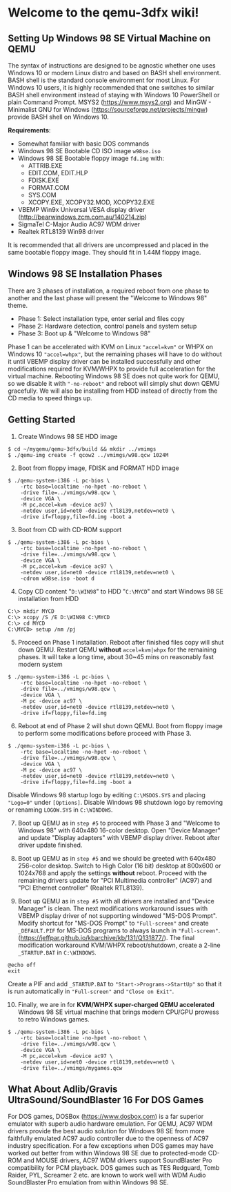 # Welcome to the qemu-3dfx wiki!
## Setting Up Windows 98 SE Virtual Machine on QEMU
The syntax of instructions are designed to be agnostic whether one uses Windows 10 or modern Linux distro and based on BASH shell environment. BASH shell is the standard console environment for most Linux. For Windows 10 users, it is highly recommended that one switches to similar BASH shell environment instead of staying with Windows 10 PowerShell or plain Command Prompt. MSYS2 (https://www.msys2.org) and MinGW - Minimalist GNU for Windows (https://sourceforge.net/projects/mingw) provide BASH shell on Windows 10.

**Requirements**:
+ Somewhat familiar with basic DOS commands
+ Windows 98 SE Bootable CD ISO image `w98se.iso`
+ Windows 98 SE Bootable floppy image `fd.img` with:
  - ATTRIB.EXE
  - EDIT.COM, EDIT.HLP
  - FDISK.EXE
  - FORMAT.COM
  - SYS.COM
  - XCOPY.EXE, XCOPY32.MOD, XCOPY32.EXE
+ VBEMP Win9x Universal VESA display driver (http://bearwindows.zcm.com.au/140214.zip)
+ SigmaTel C-Major Audio AC97 WDM driver
+ Realtek RTL8139 Win98 driver

It is recommended that all drivers are uncompressed and placed in the same bootable floppy image. They should fit in 1.44M floppy image.

## Windows 98 SE Installation Phases
There are 3 phases of installation, a required reboot from one phase to another and the last phase will present the "Welcome to Windows 98" theme.
+ Phase 1: Select installation type, enter serial and files copy
+ Phase 2: Hardware detection, control panels and system setup
+ Phase 3: Boot up & "Welcome to Windows 98"

Phase 1 can be accelerated with KVM on Linux `"accel=kvm"` or WHPX on Windows 10 `"accel=whpx"`, but the remaining phases will have to do without it until VBEMP display driver can be installed successfully and other modifications required for KVM/WHPX to provide full acceleration for the virtual machine. Rebooting Windows 98 SE does not quite work for QEMU, so we disable it with `"-no-reboot"` and reboot will simply shut down QEMU gracefully. We will also be installing from HDD instead of directly from the CD media to speed things up.

## Getting Started
1. Create Windows 98 SE HDD image
```
$ cd ~/myqemu/qemu-3dfx/build && mkdir ../vmimgs
$ ./qemu-img create -f qcow2 ../vmimgs/w98.qcw 1024M
```
2. Boot from floppy image, FDISK and FORMAT HDD image
```
$ ./qemu-system-i386 -L pc-bios \
    -rtc base=localtime -no-hpet -no-reboot \
    -drive file=../vmimgs/w98.qcw \
    -device VGA \
    -M pc,accel=kvm -device ac97 \
    -netdev user,id=net0 -device rtl8139,netdev=net0 \
    -drive if=floppy,file=fd.img -boot a
```
3. Boot from CD with CD-ROM support
```
$ ./qemu-system-i386 -L pc-bios \
    -rtc base=localtime -no-hpet -no-reboot \
    -drive file=../vmimgs/w98.qcw \
    -device VGA \
    -M pc,accel=kvm -device ac97 \
    -netdev user,id=net0 -device rtl8139,netdev=net0 \
    -cdrom w98se.iso -boot d
```
4. Copy CD content "`D:\WIN98`" to HDD "`C:\MYCD`" and start Windows 98 SE installation from HDD
```
C:\> mkdir MYCD
C:\> xcopy /S /E D:\WIN98 C:\MYCD
C:\> cd MYCD
C:\MYCD> setup /nm /pj
```
5. Proceed on Phase 1 installation. Reboot after finished files copy will shut down QEMU. Restart QEMU **without** `accel=kvm|whpx` for the remaining phases. It will take a long time, about 30~45 mins on reasonably fast modern system
```
$ ./qemu-system-i386 -L pc-bios \
    -rtc base=localtime -no-hpet -no-reboot \
    -drive file=../vmimgs/w98.qcw \
    -device VGA \
    -M pc -device ac97 \
    -netdev user,id=net0 -device rtl8139,netdev=net0 \
    -drive if=floppy,file=fd.img
```
6. Reboot at end of Phase 2 will shut down QEMU. Boot from floppy image to perform some modifications before proceed with Phase 3.
```
$ ./qemu-system-i386 -L pc-bios \
    -rtc base=localtime -no-hpet -no-reboot \
    -drive file=../vmimgs/w98.qcw \
    -device VGA \
    -M pc -device ac97 \
    -netdev user,id=net0 -device rtl8139,netdev=net0 \
    -drive if=floppy,file=fd.img -boot a
```
Disable Windows 98 startup logo by editing `C:\MSDOS.SYS` and placing `"Logo=0"` under `[Options]`. Disable Windows 98 shutdown logo by removing or renaming `LOGOW.SYS` in `C:\WINDOWS`.

7. Boot up QEMU as in `step #5` to proceed with Phase 3 and "Welcome to Windows 98" with 640x480 16-color desktop. Open "Device Manager" and update "Display adapters" with VBEMP display driver. Reboot after driver update finished.

8. Boot up QEMU as in `step #5` and we should be greeted with 640x480 256-color desktop. Switch to High Color (16 bit) desktop at 800x600 or 1024x768 and apply the settings **without** reboot. Proceed with the remaining drivers update for "PCI Multimedia controller" (AC97) and "PCI Ethernet controller" (Realtek RTL8139).

9. Boot up QEMU as in `step #5` with all drivers are installed and "Device Manager"  is clean. The next modifications workaround issues with VBEMP display driver of not supporting windowed "MS-DOS Prompt". Modify shortcut for "MS-DOS Prompt" to `"Full-screen"` and create `_DEFAULT.PIF` for MS-DOS programs to always launch in `"Full-screen"`. (https://jeffpar.github.io/kbarchive/kb/131/Q131877/). The final modification workaround KVM/WHPX reboot/shutdown, create a 2-line `_STARTUP.BAT` in `C:\WINDOWS`.
```
@echo off
exit
```
Create a PIF and add `_STARTUP.BAT` to `"Start->Programs->StartUp"` so that it is run automatically in `"Full-screen"` and `"Close on Exit"`.

10. Finally, we are in for **KVM/WHPX super-charged QEMU accelerated** Windows 98 SE virtual machine that brings modern CPU/GPU prowess to retro Windows games.
```
$ ./qemu-system-i386 -L pc-bios \
    -rtc base=localtime -no-hpet -no-reboot \
    -drive file=../vmimgs/w98.qcw \
    -device VGA \
    -M pc,accel=kvm -device ac97 \
    -netdev user,id=net0 -device rtl8139,netdev=net0 \
    -drive file=../vmimgs/mygames.qcw 
```
## What About Adlib/Gravis UltraSound/SoundBlaster 16 For DOS Games
For DOS games, DOSBox (https://www.dosbox.com) is a far superior emulator with superb audio hardware emulation. For QEMU, AC97 WDM drivers provide the best audio solution for Windows 98 SE from more faithfully emulated AC97 audio controller due to the openness of AC97 industry specification. For a few exceptions when DOS games may have worked out better from within Windows 98 SE due to protected-mode CD-ROM and MOUSE drivers, AC97 WDM drivers support SoundBlaster Pro compatibility for PCM playback. DOS games such as TES Redguard, Tomb Raider, PYL, Screamer 2 etc. are known to work well with WDM Audio SoundBlaster Pro emulation from within Windows 98 SE. 